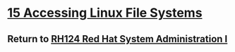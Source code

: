 # [15 Accessing Linux File Systems](/rh124_red_hat_system_administration_i/15_accessing_linux_file_systems/README.md)

## Return to [RH124 Red Hat System Administration I](/rh124_red_hat_system_administration_i/README.md)

